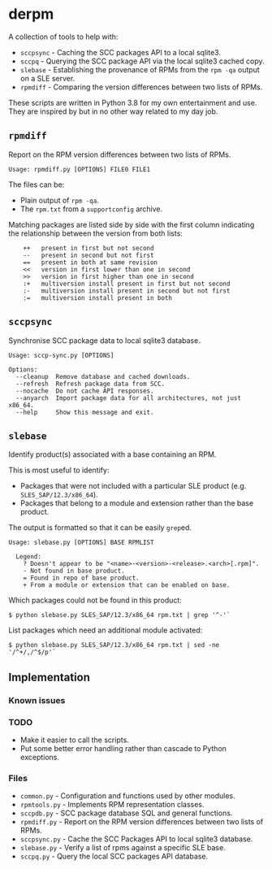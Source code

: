 # derpm

A collection of tools to help with:

* `sccpsync` - Caching the SCC packages API to a local sqlite3.
* `sccpq` - Querying the SCC package API via the local sqlite3 cached copy.
* `slebase` - Establishing the provenance of RPMs from the `rpm -qa` output on
   a SLE server.
* `rpmdiff` - Comparing the version differences between two lists of RPMs.

These scripts are written in Python 3.8 for my own entertainment and use.  They
are inspired by but in no other way related to my day job.

## `rpmdiff`

Report on the RPM version differences between two lists of RPMs.

```{text}
Usage: rpmdiff.py [OPTIONS] FILE0 FILE1
```

The files can be:

* Plain output of `rpm -qa`.
* The `rpm.txt` from a `supportconfig` archive.

Matching packages are listed side by side with the first column indicating
the relationship between the version from both lists:

```{text}
    ++   present in first but not second
    --   present in second but not first
    ==   present in both at same revision
    <<   version in first lower than one in second
    >>   version in first higher than one in second
    :+   multiversion install present in first but not second
    :-   multiversion install present in second but not first
    :=   multiversion install present in both
```

## `sccpsync`

Synchronise SCC package data to local sqlite3 database.

```{text}
Usage: sccp-sync.py [OPTIONS]

Options:
  --cleanup  Remove database and cached downloads.
  --refresh  Refresh package data from SCC.
  --nocache  Do not cache API responses.
  --anyarch  Import package data for all architectures, not just x86_64.
  --help     Show this message and exit.
```

## `slebase`

Identify product(s) associated with a base containing an RPM.

This is most useful to identify:

* Packages that were not included with a particular SLE product (e.g. `SLES_SAP/12.3/x86_64`).
* Packages that belong to a module and extension rather than the base product.

The output is formatted so that it can be easily `grep`ed.

```{text}
Usage: slebase.py [OPTIONS] BASE RPMLIST

  Legend:
    ? Doesn't appear to be "<name>-<version>-<release>.<arch>[.rpm]".
    - Not found in base product.
    = Found in repo of base product.
    + From a module or extension that can be enabled on base.
```

Which packages could not be found in this product:

```{text}
$ python slebase.py SLES_SAP/12.3/x86_64 rpm.txt | grep '^-'`
```

List packages which need an additional module activated:

```{text}
$ python slebase.py SLES_SAP/12.3/x86_64 rpm.txt | sed -ne '/^+/,/^$/p'`
```

## Implementation

### Known issues

### TODO

* Make it easier to call the scripts.
* Put some better error handling rather than cascade to Python exceptions.

### Files

* `common.py` - Configuration and functions used by other modules.
* `rpmtools.py` - Implements RPM representation classes.
* `sccpdb.py` - SCC package database SQL and general functions.
* `rpmdiff.py` - Report on the RPM version differences between two lists of RPMs.
* `sccpsync.py` - Cache the SCC Packages API to local sqlite3 database.
* `slebase.py` - Verify a list of rpms against a specific SLE base.
* `sccpq.py` - Query the local SCC packages API database.
